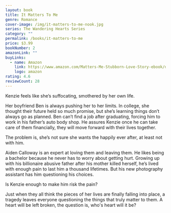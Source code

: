 ```yaml
---
layout: book
title: It Matters To Me
genre: Romance
cover-image: /img/it-matters-to-me-nook.jpg
series: The Wandering Hearts Series
category: ""
permalink: /books/it-matters-to-me
price: $3.99
bookNumber: 2
amazonLink: ""
buyLinks:
  - name: Amazon
    link: https://www.amazon.com/Matters-Me-Stubborn-Love-Story-ebook/dp/B01D3I7YRC/ref=sr_1_1?dchild=1&keywords=it+matters+to+me&qid=1593288840&s=digital-text&sr=1-1
    logo: amazon
rating: 4.6
reviewCount: 28
---
```

Kenzie feels like she’s suffocating, smothered by her own life.

Her boyfriend Ben is always pushing her to her limits. In college, she thought their future held so much promise, but she’s learning things don’t always go as planned. Ben can’t find a job after graduating, forcing him to work in his father’s auto body shop. He assures Kenzie once he can take care of them financially, they will move forward with their lives together.

The problem is, she’s not sure she wants the happily ever after, at least not with him.

Aiden Calloway is an expert at loving them and leaving them. He likes being a bachelor because he never has to worry about getting hurt. Growing up with his billionaire abusive father after his mother killed herself, he’s lived with enough pain to last him a thousand lifetimes. But his new photography assistant has him questioning his choices.

Is Kenzie enough to make him risk the pain?

Just when they all think the pieces of her lives are finally falling into place, a tragedy leaves everyone questioning the things that truly matter to them. A heart will be left broken, the question is, who's heart will it be?
